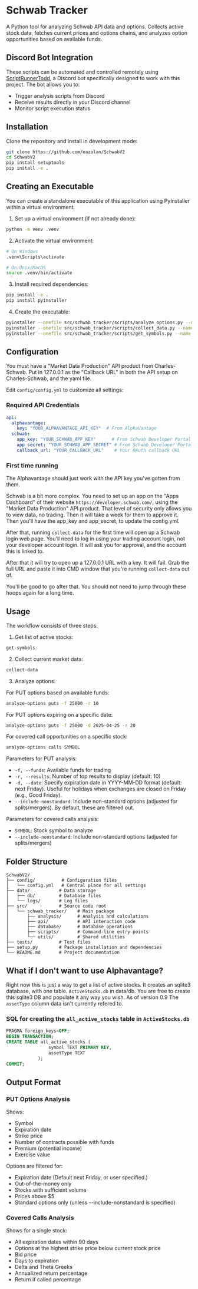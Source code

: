 # Schwab Tracker

A Python tool for analyzing Schwab API data and options. Collects active stock data, fetches current prices and options chains, and analyzes option opportunities based on available funds.

## Discord Bot Integration

These scripts can be automated and controlled remotely using [ScriptRunnerTodd](https://github.com/eazolan/ScriptRunnerTodd), a Discord bot specifically designed to work with this project. The bot allows you to:
- Trigger analysis scripts from Discord
- Receive results directly in your Discord channel
- Monitor script execution status

## Installation

Clone the repository and install in development mode:

```bash
git clone https://github.com/eazolan/SchwabV2
cd SchwabV2
pip install setuptools
pip install -e .
```

## Creating an Executable

You can create a standalone executable of this application using PyInstaller within a virtual environment:

1. Set up a virtual environment (if not already done):
```bash
python -m venv .venv
```

2. Activate the virtual environment:
```bash
# On Windows
.venv\Scripts\activate
```
```bash
# On Unix/MacOS
source .venv/bin/activate
```

3. Install required dependencies:
```bash
pip install -e .
pip install pyinstaller
```
4. Create the executable:
```bash
pyinstaller --onefile src/schwab_tracker/scripts/analyze_options.py --name analyze-options
pyinstaller --onefile src/schwab_tracker/scripts/collect_data.py --name collect-data
pyinstaller --onefile src/schwab_tracker/scripts/get_symbols.py --name get-symbols
```

## Configuration

You must have a "Market Data Production" API product from Charles-Schwab. 
Put in 127.0.0.1 as the "Callback URL" in both the API setup on Charles-Schwab, and the yaml file.

Edit `config/config.yml` to customize all settings:

### Required API Credentials
```yaml
api:
  alphavantage:
    key: "YOUR_ALPHAVANTAGE_API_KEY"  # From AlphaVantage
  schwab:
    app_key: "YOUR_SCHWAB_APP_KEY"      # From Schwab Developer Portal
    app_secret: "YOUR_SCHWAB_APP_SECRET" # From Schwab Developer Portal
    callback_url: "YOUR_CALLBACK_URL"    # Your OAuth callback URL
```

### First time running

The Alphavantage should just work with the API key you've gotten from them.

Schwab is a bit more complex. You need to set up an app on the "Apps Dashboard" of their website `https://developer.schwab.com/`, using the "Market Data Production" API product. That level of security only allows you to view data, no trading. Then it will take a week for them to approve it. Then you'll have the app_key and app_secret, to update the config.yml.

After that, running `collect-data` for the first time will open up a Schwab login web page. You'll need to log in using your trading account login, not your developer account login. It will ask you for approval, and the account this is linked to. 

After that it will try to open up a 127.0.0.1 URL with a key. It will fail. Grab the full URL and paste it into CMD window that you're running `collect-data` out of. 

You'll be good to go after that. You should not need to jump through these hoops again for a long time.

## Usage

The workflow consists of three steps:

1. Get list of active stocks:
```bash
get-symbols
```

2. Collect current market data:
```bash
collect-data
```

3. Analyze options:

For PUT options based on available funds:
```bash
analyze-options puts -f 25000 -r 10
```

For PUT options expiring on a specific date:
```bash
analyze-options puts -f 25000 -d 2025-04-25 -r 20
```

For covered call opportunities on a specific stock:
```bash
analyze-options calls SYMBOL
```

Parameters for PUT analysis:
- `-f, --funds`: Available funds for trading
- `-r, --results`: Number of top results to display (default: 10)
- `-d, --date`: Specify expiration date in YYYY-MM-DD format (default: next Friday). Useful for holidays when exchanges are closed on Friday (e.g., Good Friday).
- `--include-nonstandard`: Include non-standard options (adjusted for splits/mergers). By default, these are filtered out.

Parameters for covered calls analysis:
- `SYMBOL`: Stock symbol to analyze
- `--include-nonstandard`: Include non-standard options (adjusted for splits/mergers)

## Folder Structure

```
SchwabV2/
├── config/          # Configuration files
│   └── config.yml   # Central place for all settings
├── data/           # Data storage
│   ├── db/         # Database files
│   └── logs/       # Log files
├── src/            # Source code root
│   └── schwab_tracker/    # Main package
│       ├── analysis/      # Analysis and calculations
│       ├── api/           # API interaction code
│       ├── database/      # Database operations
│       ├── scripts/       # Command-line entry points
│       └── utils/         # Shared utilities
├── tests/          # Test files
├── setup.py        # Package installation and dependencies
└── README.md       # Project documentation
```

## What if I don't want to use Alphavantage?

Right now this is just a way to get a list of active stocks. It creates an sqlite3 database, with one table. `ActiveStocks.db` in data/db. You are free to create this sqlite3 DB and populate it any way you wish. As of version 0.9 The `assetType` column data isn't currently refered to.

### SQL for creating the `all_active_stocks` table in `ActiveStocks.db`

```sql
PRAGMA foreign_keys=OFF;
BEGIN TRANSACTION;
CREATE TABLE all_active_stocks (
                symbol TEXT PRIMARY KEY,
                assetType TEXT 
            );
COMMIT;
```

## Output Format

### PUT Options Analysis
Shows:
- Symbol
- Expiration date
- Strike price
- Number of contracts possible with funds
- Premium (potential income)
- Exercise value

Options are filtered for:
- Expiration date (Default next Friday, or user specified.)
- Out-of-the-money only
- Stocks with sufficient volume
- Prices above $5
- Standard options only (unless --include-nonstandard is specified)

### Covered Calls Analysis
Shows for a single stock:
- All expiration dates within 90 days
- Options at the highest strike price below current stock price
- Bid price
- Days to expiration
- Delta and Theta Greeks
- Annualized return percentage
- Return if called percentage